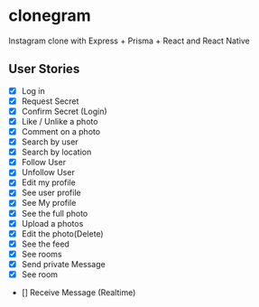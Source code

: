 # clonegram
Instagram clone with Express + Prisma + React and React Native

## User Stories

- [x] Log in
- [x] Request Secret
- [x] Confirm Secret (Login) 
- [x] Like / Unlike a photo
- [x] Comment on a photo
- [x] Search by user
- [x] Search by location
- [x] Follow User
- [x] Unfollow User
- [x] Edit my profile
- [x] See user profile
- [x] See My profile
- [x] See the full photo
- [x] Upload a photos
- [x] Edit the photo(Delete)
- [x] See the feed
- [x] See rooms
- [x] Send private Message
- [x] See room
- [] Receive Message (Realtime)